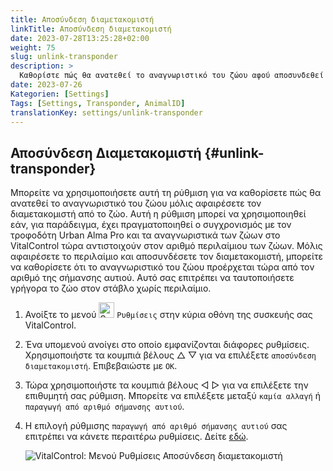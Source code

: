 ```yaml
---
title: Αποσύνδεση διαμετακομιστή
linkTitle: Αποσύνδεση διαμετακομιστή
date: 2023-07-28T13:25:28+02:00
weight: 75
slug: unlink-transponder
description: >
  Καθορίστε πώς θα ανατεθεί το αναγνωριστικό του ζώου αφού αποσυνδεθεί ο διαμετακομιστής.
date: 2023-07-26
Kategorien: [Settings]
Tags: [Settings, Transponder, AnimalID]
translationKey: settings/unlink-transponder
---
```

## Αποσύνδεση Διαμετακομιστή {#unlink-transponder}

Μπορείτε να χρησιμοποιήσετε αυτή τη ρύθμιση για να καθορίσετε πώς θα ανατεθεί το αναγνωριστικό του ζώου μόλις αφαιρέσετε τον διαμετακομιστή από το ζώο. Αυτή η ρύθμιση μπορεί να χρησιμοποιηθεί εάν, για παράδειγμα, έχει πραγματοποιηθεί ο συγχρονισμός με τον τροφοδότη Urban Alma Pro και τα αναγνωριστικά των ζώων στο VitalControl τώρα αντιστοιχούν στον αριθμό περιλαίμιου των ζώων. Μόλις αφαιρέσετε το περιλαίμιο και αποσυνδέσετε τον διαμετακομιστή, μπορείτε να καθορίσετε ότι το αναγνωριστικό του ζώου προέρχεται τώρα από τον αριθμό της σήμανσης αυτιού. Αυτό σας επιτρέπει να ταυτοποιήσετε γρήγορα το ζώο στον στάβλο χωρίς περιλαίμιο.

1. Ανοίξτε το μενού <img src="/icons/gear.svg" width="25" align="bottom" alt="Settings" /> `Ρυθμίσεις` στην κύρια οθόνη της συσκευής σας VitalControl.

2. Ένα υπομενού ανοίγει στο οποίο εμφανίζονται διάφορες ρυθμίσεις. Χρησιμοποιήστε τα κουμπιά βέλους △ ▽ για να επιλέξετε `αποσύνδεση διαμετακομιστή`. Επιβεβαιώστε με `OK`.

3. Τώρα χρησιμοποιήστε τα κουμπιά βέλους ◁ ▷ για να επιλέξετε την επιθυμητή σας ρύθμιση. Μπορείτε να επιλέξετε μεταξύ `καμία αλλαγή` ή `παραγωγή από αριθμό σήμανσης αυτιού`.

4. Η επιλογή ρύθμισης `παραγωγή από αριθμό σήμανσης αυτιού` σας επιτρέπει να κάνετε περαιτέρω ρυθμίσεις. Δείτε [εδώ](/el/docs/settings/animal-registration/#digit-of-the-new-id). 

   ![VitalControl: Μενού Ρυθμίσεις Αποσύνδεση διαμετακομιστή](../images/unlink-transponder.png "Αποσύνδεση διαμετακομιστή")
